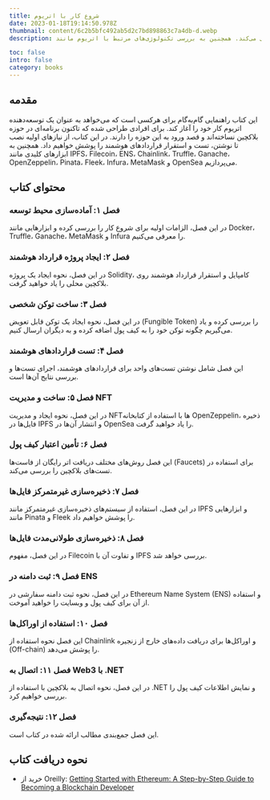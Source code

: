 ```yaml
---
title: شروع کار با اتریوم
date: 2023-01-18T19:14:50.978Z
thumbnail: content/6c2b5bfc492ab5d2c7bd898863c7a4db-d.webp
description: با این راهنمای گام‌به‌گام، توسعه بلاکچین را آغاز کنید. این کتاب شما را از نصب نرم‌افزارهای ضروری تا نوشتن، تست و استقرار قراردادهای هوشمند همراهی می‌کند. همچنین به بررسی تکنولوژی‌های مرتبط با اتریوم مانند IPFS، Filecoin، ENS، Chainlink، Truffle، Ganache، OpenZeppelin، Pinata، Fleek، Infura، MetaMask و OpenSea می‌پردازد.

toc: false
intro: false
category: books
---
```


## مقدمه

این کتاب راهنمایی گام‌به‌گام برای هرکسی است که می‌خواهد به عنوان یک توسعه‌دهنده اتریوم کار خود را آغاز کند. برای افرادی طراحی شده که تاکنون برنامه‌ای در حوزه بلاکچین نساخته‌اند و قصد ورود به این حوزه را دارند. در این کتاب، از نیازهای اولیه نصب تا نوشتن، تست و استقرار قراردادهای هوشمند را پوشش خواهیم داد. همچنین به ابزارهای کلیدی مانند IPFS، Filecoin، ENS، Chainlink، Truffle، Ganache، OpenZeppelin، Pinata، Fleek، Infura، MetaMask و OpenSea می‌پردازیم.

## محتوای کتاب

### فصل ۱: آماده‌سازی محیط توسعه

در این فصل، الزامات اولیه برای شروع کار را بررسی کرده و ابزارهایی مانند Docker، Truffle، Ganache، MetaMask و Infura را معرفی می‌کنیم.

### فصل ۲: ایجاد پروژه قرارداد هوشمند

در این فصل، نحوه ایجاد یک پروژه Solidity، کامپایل و استقرار قرارداد هوشمند روی بلاکچین محلی را یاد خواهید گرفت.

### فصل ۳: ساخت توکن شخصی

در این فصل، نحوه ایجاد یک توکن قابل تعویض (Fungible Token) را بررسی کرده و یاد می‌گیریم چگونه توکن خود را به کیف پول اضافه کرده و به دیگران ارسال کنیم.

### فصل ۴: تست قراردادهای هوشمند

این فصل شامل نوشتن تست‌های واحد برای قراردادهای هوشمند، اجرای تست‌ها و بررسی نتایج آن‌ها است.

### فصل ۵: ساخت و مدیریت NFT

در این فصل، نحوه ایجاد و مدیریت NFTها با استفاده از کتابخانه OpenZeppelin، ذخیره فایل‌ها در IPFS و انتشار آن‌ها در OpenSea را یاد خواهید گرفت.

### فصل ۶: تأمین اعتبار کیف پول

این فصل روش‌های مختلف دریافت اتر رایگان از فاست‌ها (Faucets) برای استفاده در تست‌های بلاکچین را بررسی می‌کند.

### فصل ۷: ذخیره‌سازی غیرمتمرکز فایل‌ها

در این فصل، استفاده از سیستم‌های ذخیره‌سازی غیرمتمرکز مانند IPFS و ابزارهایی مانند Pinata و Fleek را پوشش خواهیم داد.

### فصل ۸: ذخیره‌سازی طولانی‌مدت فایل‌ها

در این فصل، مفهوم Filecoin و تفاوت آن با IPFS بررسی خواهد شد.

### فصل ۹: ثبت دامنه در ENS

در این فصل، نحوه ثبت دامنه سفارشی در Ethereum Name System (ENS) و استفاده از آن برای کیف پول و وبسایت را خواهید آموخت.

### فصل ۱۰: استفاده از اوراکل‌ها

این فصل نحوه استفاده از Chainlink و اوراکل‌ها برای دریافت داده‌های خارج از زنجیره (Off-chain) را پوشش می‌دهد.

### فصل ۱۱: اتصال به Web3 با .NET

در این فصل، نحوه اتصال به بلاکچین با استفاده از .NET و نمایش اطلاعات کیف پول را بررسی خواهیم کرد.

### فصل ۱۲: نتیجه‌گیری

این فصل جمع‌بندی مطالب ارائه شده در کتاب است.

## نحوه دریافت کتاب

- خرید از Oreilly: [Getting Started with Ethereum: A Step-by-Step Guide to Becoming a Blockchain Developer](https://www.oreilly.com/library/view/getting-started-with/9781484280454/)